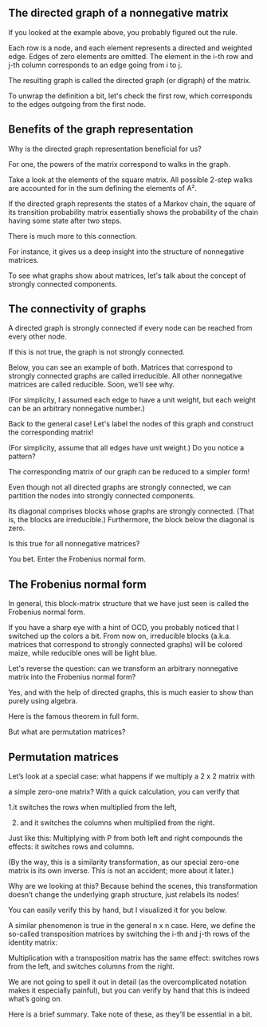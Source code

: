 ## The directed graph of a nonnegative matrix
If you looked at the example above, you probably figured out the rule.

Each row is a node, and each element represents a directed and weighted edge. Edges of zero elements are omitted. The element in the i-th row and j-th column corresponds to an edge going from i to j.

The resulting graph is called the directed graph (or digraph) of the matrix.

To unwrap the definition a bit, let's check the first row, which corresponds to the edges outgoing from the first node.

## Benefits of the graph representation
Why is the directed graph representation beneficial for us?

For one, the powers of the matrix correspond to walks in the graph.

Take a look at the elements of the square matrix. All possible 2-step walks are accounted for in the sum defining the elements of A².

If the directed graph represents the states of a Markov chain, the square of its transition probability matrix essentially shows the probability of the chain having some state after two steps.

There is much more to this connection.

For instance, it gives us a deep insight into the structure of nonnegative matrices.

To see what graphs show about matrices, let's talk about the concept of strongly connected components.

## The connectivity of graphs
A directed graph is strongly connected if every node can be reached from every other node.

If this is not true, the graph is not strongly connected.

Below, you can see an example of both.
Matrices that correspond to strongly connected graphs are called irreducible. All other nonnegative matrices are called reducible. Soon, we'll see why.

(For simplicity, I assumed each edge to have a unit weight, but each weight can be an arbitrary nonnegative number.)

Back to the general case!
Let's label the nodes of this graph and construct the corresponding matrix!

(For simplicity, assume that all edges have unit weight.) Do you notice a pattern?

The corresponding matrix of our graph can be reduced to a simpler form!


Even though not all directed graphs are strongly connected, we can partition the nodes into strongly connected components.

Its diagonal comprises blocks whose graphs are strongly connected. (That is, the blocks are irreducible.) Furthermore, the block below the diagonal is zero.

Is this true for all nonnegative matrices?

You bet. Enter the Frobenius normal form.

## The Frobenius normal form
In general, this block-matrix structure that we have just seen is called the Frobenius normal form.

If you have a sharp eye with a hint of OCD, you probably noticed that I switched up the colors a bit. From now on, irreducible blocks (a.k.a. matrices that correspond to strongly connected graphs) will be colored maize, while reducible ones will be light blue.

Let's reverse the question: can we transform an arbitrary nonnegative matrix into the Frobenius normal form?

Yes, and with the help of directed graphs, this is much easier to show than purely using algebra.

Here is the famous theorem in full form.

But what are permutation matrices?

## Permutation matrices
Let’s look at a special case: what happens if we multiply a 2 x 2 matrix with

a simple zero-one matrix? With a quick calculation, you can verify that

1.it switches the rows when multiplied from the left,

2. and it switches the columns when multiplied from the right.

Just like this:
Multiplying with P from both left and right compounds the effects: it switches rows and columns.

(By the way, this is a similarity transformation, as our special zero-one matrix is its own inverse. This is not an accident; more about it later.)

Why are we looking at this? Because behind the scenes, this transformation doesn’t change the underlying graph structure, just relabels its nodes!

You can easily verify this by hand, but I visualized it for you below.

A similar phenomenon is true in the general n x n case. Here, we define the so-called transposition matrices by switching the i-th and j-th rows of the identity matrix:


Multiplication with a transposition matrix has the same effect: switches rows from the left, and switches columns from the right.

We are not going to spell it out in detail (as the overcomplicated notation makes it especially painful), but you can verify by hand that this is indeed what’s going on.

Here is a brief summary. Take note of these, as they’ll be essential in a bit.






